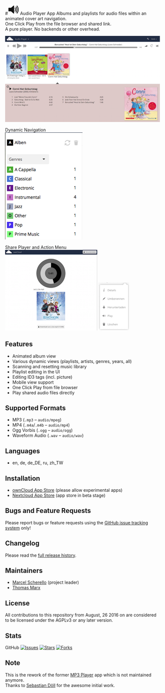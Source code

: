 #![](https://github.com/rello/screenshots/blob/master/Audioplayer_Icon_30.png) Audio Player App
Albums and playlists for audio files within an animated cover art navigation.<br>
One Click Play from the file browser and shared link.<br>
A pure player. No backends or other overhead.

![](https://github.com/rello/screenshots/blob/master/audioplayer_main.png)<br>

Dynamic Navigation<br>
![](https://github.com/rello/screenshots/blob/master/audioplayer_lists.png)<br>

Share Player and Action Menu<br>
![](https://github.com/rello/screenshots/blob/master/audioplayer_share.png) ![](https://github.com/rello/screenshots/blob/master/audioplayer_actions.png)<br>

## Features
- Animated album view
- Various dynamic views (playlists, artists, genres, years, all)
- Scanning and resetting music library
- Playlist editing in the UI
- Editing ID3 tags (incl. picture)
- Mobile view support
- One Click Play from file browser
- Play shared audio files directly

## Supported Formats
- MP3 (`.mp3` – `audio/mpeg`)
- MP4 (`.m4a`/`.m4b` – `audio/mp4`)
- Ogg Vorbis (`.ogg` – `audio/ogg`)
- Waveform Audio (`.wav` – `audio/wav`)

## Languages
- en, de, de_DE, ru, zh_TW

## Installation
- [ownCloud App Store](https://apps.owncloud.com/content/show.php?content=174738) (please allow experimental apps)
- [Nextcloud App Store](https://apps.nextcloud.com/app/audioplayer) (app store in beta stage)

## Bugs and Feature Requests

Please report bugs or feature requests using the [GitHub issue tracking system](https://github.com/rello/audioplayer/issues) only!

## Changelog

Please read the [full release history](https://github.com/rello/audioplayer/blob/master/CHANGELOG.md).

## Maintainers
- [Marcel Scherello](https://github.com/rello) (project leader)
- [Thomas Marx](https://github.com/xramsamoht)

## License

All contributions to this repository from August, 26 2016 on are considered to be licensed under the AGPLv3 or any later version.

## Stats

GitHub [![Issues](https://img.shields.io/github/issues/Rello/audioplayer.svg)](https://github.com/rello/audioplayer/issues)
[![Stars](https://img.shields.io/github/stars/Rello/audioplayer.svg)](https://github.com/rello/audioplayer/stargazers)
[![Forks](https://img.shields.io/github/forks/Rello/audioplayer.svg)](https://github.com/rello/audioplayer/network)

## Note
This is the rework of the former [MP3 Player](https://github.com/libasys/audios) app which is not maintained anymore.<br>
Thanks to [Sebastian Döll](https://github.com/libasys) for the awesome initial work.

